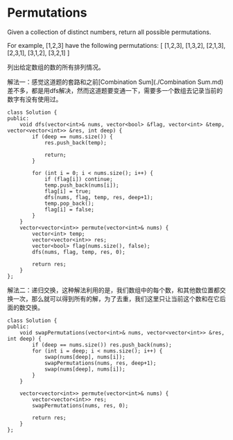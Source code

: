 Permutations
=============
Given a collection of distinct numbers, return all possible permutations.

For example,
[1,2,3] have the following permutations:
[
  [1,2,3],
  [1,3,2],
  [2,1,3],
  [2,3,1],
  [3,1,2],
  [3,2,1]
]

列出给定数组的数的所有排列情况。

解法一：感觉这道题的套路和之前[Combination Sum](./Combination Sum.md)差不多，都是用dfs解决，然而这道题要变通一下，需要多一个数组去记录当前的数字有没有使用过。

```
class Solution {
public:
    void dfs(vector<int>& nums, vector<bool> &flag, vector<int> &temp, vector<vector<int>> &res, int deep) {
        if (deep == nums.size()) {
            res.push_back(temp);

            return;
        }

        for (int i = 0; i < nums.size(); i++) {
            if (flag[i]) continue;
            temp.push_back(nums[i]);
            flag[i] = true;
            dfs(nums, flag, temp, res, deep+1);
            temp.pop_back();
            flag[i] = false;
        }
    }
    vector<vector<int>> permute(vector<int>& nums) {
        vector<int> temp;
        vector<vector<int>> res;
        vector<bool> flag(nums.size(), false);
        dfs(nums, flag, temp, res, 0);

        return res;
    }
};
```

解法二：递归交换，这种解法利用的是，我们数组中的每个数，和其他数位置都交换一次，那么就可以得到所有的解，为了去重，我们这里只让当前这个数和在它后面的数交换。

```
class Solution {
public:
    void swapPermutations(vector<int>& nums, vector<vector<int>> &res, int deep) {
        if (deep == nums.size()) res.push_back(nums);
        for (int i = deep; i < nums.size(); i++) {
            swap(nums[deep], nums[i]);
            swapPermutations(nums, res, deep+1);
            swap(nums[deep], nums[i]);
        }
    }

    vector<vector<int>> permute(vector<int>& nums) {
        vector<vector<int>> res;
        swapPermutations(nums, res, 0);

        return res;
    }
};
```
